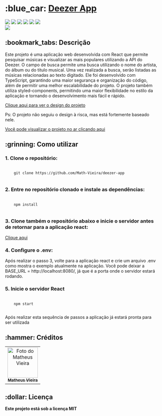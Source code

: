 <h1>:blue_car: <a href="https://deezer-app-mv.vercel.app/">Deezer App</a></h1>

<div style="display: inline_block">
<img src="https://img.shields.io/badge/TypeScript-brightgreen"/>
<img src="https://img.shields.io/badge/ReactJs-brightgreen"/>
<img src="https://img.shields.io/badge/Styled Components-brightgreen"/>
<img src="https://img.shields.io/badge/Prettier-brightgreen"/>
<img src="https://img.shields.io/badge/Eslint-brightgreen"/>
<img src="https://img.shields.io/badge/i18next-brightgreen"/>
</div>

<img src ="https://portfolio-images-mv.s3.amazonaws.com/image+(2).png" />

<h2>:bookmark_tabs: Descrição</h2>
<p>Este projeto é uma aplicação web desenvolvida com React que permite pesquisar músicas e visualizar as mais populares utilizando a API do Deezer. O campo de busca permite uma busca utilizando o nome do artista, do álbum ou do titulo musical. Uma vez realizada a busca, serão listadas as músicas relacionadas ao texto digitado. Ele foi desenvolvido com TypeScript, garantindo uma maior segurança e organização do código, além de permitir uma melhor escalabilidade do projeto. O projeto também utiliza styled-components, permitindo uma maior flexibilidade no estilo da aplicação e tornando o desenvolvimento mais fácil e rápido.</p>

<a href="https://www.figma.com/file/4etJg79VOy7PPb3X2XHOji/CAM-Tecnologia?node-id=0%3A1&t=ENWKh6I1uYOoWvdB-1">Clique aqui para ver o design do projeto</a>
<p>Ps: O projeto não seguiu o design à risca, mas está fortemente baseado nele.</p>
<a href="https://deezer-app-mv.vercel.app/">Você pode visualizar o projeto no ar clicando aqui</a>

<h2>:grinning: Como utilizar</h2>

<h3>1. Clone o repositório:</h3>
<pre>
  <code>
    git clone https://github.com/Math-Vieira/deezer-app
  </code>
</pre>

<h3>2. Entre no repositório clonado e instale as dependências:</h3>
<pre>
  <code>
    npm install
  </code>
</pre>

<h3>3. Clone também o repositório abaixo e inicie o servidor antes de retornar para a aplicação react:</h3>
<a href="https://github.com/Math-Vieira/deezer-api-consumer">Clique aqui</a>

<h3>4. Configure o .env:</h3>
<p>Após realizar o passo 3, volte para a aplicação react e crie um arquivo .env como mostra o exemplo atualmente na aplicação.
Você pode deixar a BASE_URL = http://localhost:8080/, já que é a porta onde o servidor estará rodando. </p>

<h3>5. Inicie o servidor React</h3>
<pre>
  <code>
    npm start
  </code>
</pre>

<p>Após realizar esta sequência de passos a aplicação já estará pronta para ser utilizada </p>

<h2>:hammer: Créditos</h2>
<table>
  <tr>
    <td align="center">
      <a href="https://github.com/Math-Vieira">
        <img src="https://avatars.githubusercontent.com/u/92286969?v=4" width="100px;" alt="Foto do Matheus Vieira"/><br>
        <sub>
          <b>Matheus Vieira</b>
        </sub>
      </a>
    </td>
  </tr>
</table>

<h2>:dollar: Licença</h2>
<b>Este projeto está sob a licença MIT</b>
